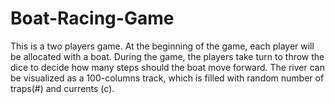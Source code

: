# Boat-Racing-Game
This is a two players game. At the beginning of the game, each player will be allocated with a boat. During the game, the players take turn to throw the dice to decide how many steps should the boat move forward. The river can be visualized as a 100-columns track, which is filled with random number of traps(#) and currents (c).

